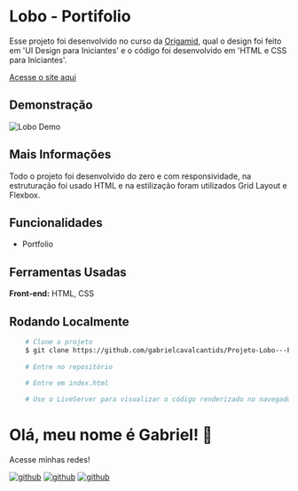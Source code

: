 # Lobo - Portifolio

Esse projeto foi desenvolvido no curso da [Origamid](https://www.origamid.com), qual o design foi feito em 'UI Design para Iniciantes' e o código foi desenvolvido em 'HTML e CSS para Iniciantes'.


[Acesse o site aqui](https://gabrielcavalcantids.github.io/Projeto-Lobo---Portifolio-Origamid/)
## Demonstração

![Lobo Demo](https://user-images.githubusercontent.com/115542142/204292409-db011af0-e410-4c50-95d9-7685c85e6ea0.png)

## Mais Informações

Todo o projeto foi desenvolvido do zero e com responsividade, na estruturação foi usado HTML e na estilização foram utilizados Grid Layout e Flexbox.

## Funcionalidades

- Portfolio

## Ferramentas Usadas

**Front-end:** HTML, CSS
## Rodando Localmente

```bash
    # Clone o projeto
    $ git clone https://github.com/gabrielcavalcantids/Projeto-Lobo---Portifolio-Origamid
    
    # Entre no repositório

    # Entre em index.html
    
    # Use o LiveServer para visualizar o código renderizado no navegador.
```

# Olá, meu nome é Gabriel! 👋

<p>Acesse minhas redes!</p>

[![github](https://img.shields.io/badge/-github-%23333?style=for-the-badge&logo=github&logoColor=white)](https://github.com/gabrielcavalcantids)
[![github](https://img.shields.io/badge/-LinkedIn-%230077B5?style=for-the-badge&logo=linkedin&logoColor=white)]("https://www.linkedin.com/in/gabriel-cavalcanti-dev)
[![github](https://img.shields.io/badge/-instagram-%23E4405F?style=for-the-badge&logo=instagram&logoColor=white)](https://www.instagram.com/eugabrielcrf)

